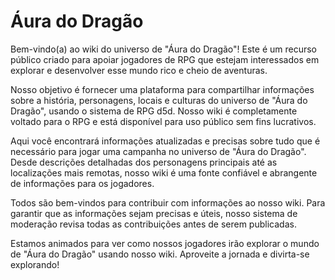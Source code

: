 # Áura do Dragão
Bem-vindo(a) ao wiki do universo de "Áura do Dragão"! Este é um recurso público criado para apoiar jogadores de RPG que estejam interessados em explorar e desenvolver esse mundo rico e cheio de aventuras.

Nosso objetivo é fornecer uma plataforma para compartilhar informações sobre a história, personagens, locais e culturas do universo de "Áura do Dragão", usando o sistema de RPG d5d. Nosso wiki é completamente voltado para o RPG e está disponível para uso público sem fins lucrativos.

Aqui você encontrará informações atualizadas e precisas sobre tudo que é necessário para jogar uma campanha no universo de "Áura do Dragão". Desde descrições detalhadas dos personagens principais até as localizações mais remotas, nosso wiki é uma fonte confiável e abrangente de informações para os jogadores.

Todos são bem-vindos para contribuir com informações ao nosso wiki. Para garantir que as informações sejam precisas e úteis, nosso sistema de moderação revisa todas as contribuições antes de serem publicadas.

Estamos animados para ver como nossos jogadores irão explorar o mundo de "Áura do Dragão" usando nosso wiki. Aproveite a jornada e divirta-se explorando!